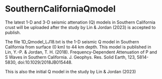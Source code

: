 # SouthernCaliforniaQmodel
The latest 1-D and 3-D seismic attenation (Q) models in Southern California crust will be uploaded after the study by Lin & Jordan (2023) is accepted to publish.

The file 1D_Qmodel_LJ18.txt is the 1-D seismic Q model in Southern California from surface (0 km) to 44 km depth.
This model is published in Lin, Y.-P. & Jordan, T. H. (2018). Frequency-Dependent Attenuation of P and S Waves in Southern California.
   J. Geophys. Res. Solid Earth, 123, 5814-5830, doi:10.1029/2018JB015448.

This is also the initial Q model in the study by Lin & Jordan (2023)
